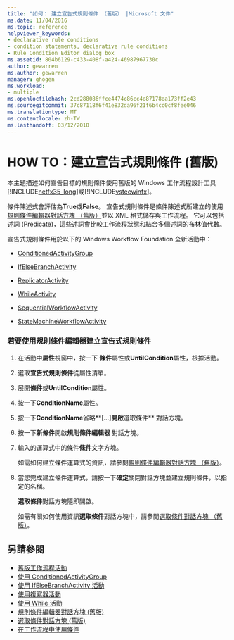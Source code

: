 ```yaml
---
title: "如何： 建立宣告式規則條件 （舊版） |Microsoft 文件"
ms.date: 11/04/2016
ms.topic: reference
helpviewer_keywords:
- declarative rule conditions
- condition statements, declarative rule conditions
- Rule Condition Editor dialog box
ms.assetid: 804b6129-c433-408f-a424-46987967730c
author: gewarren
ms.author: gewarren
manager: ghogen
ms.workload:
- multiple
ms.openlocfilehash: 2cd288086ffce4474c86cc4e87178ea173ff2e43
ms.sourcegitcommit: 37c87118f6f41e832da96f21f6b4cc0cf8fee046
ms.translationtype: MT
ms.contentlocale: zh-TW
ms.lasthandoff: 03/12/2018
---
```

# <a name="how-to-create-a-declarative-rule-condition-legacy"></a>HOW TO：建立宣告式規則條件 (舊版)
本主題描述如何宣告目標的規則條件使用舊版的 Windows 工作流程設計工具[!INCLUDE[netfx35_long](../workflow-designer/includes/netfx35_long_md.md)]或[!INCLUDE[vstecwinfx](../workflow-designer/includes/vstecwinfx_md.md)]。

 條件陳述式會評估為**True**或**False**。 宣告式規則條件是條件陳述式所建立的使用[規則條件編輯器對話方塊 （舊版）](../workflow-designer/rule-condition-editor-dialog-box-legacy.md)並以 XML 格式儲存與工作流程。 它可以包括述詞 (Predicate)，這些述詞會比較工作流程狀態和結合多個述詞的布林值代數。

 宣告式規則條件用於以下的 Windows Workflow Foundation 全新活動中：

-   [ConditionedActivityGroup](http://go.microsoft.com/fwlink?LinkID=65017)

-   [IfElseBranchActivity](http://go.microsoft.com/fwlink?LinkID=65034)

-   [ReplicatorActivity](http://go.microsoft.com/fwlink?LinkID=65039)

-   [WhileActivity](http://go.microsoft.com/fwlink?LinkID=65049)

-   [SequentialWorkflowActivity](http://go.microsoft.com/fwlink?LinkID=65040)

-   [StateMachineWorkflowActivity](http://go.microsoft.com/fwlink?LinkID=65045)

### <a name="to-create-a-declarative-rule-condition-using-the-rule-condition-editor"></a>若要使用規則條件編輯器建立宣告式規則條件

1.  在活動中**屬性**視窗中，按一下 **條件**屬性或**UntilCondition**屬性，根據活動。

2.  選取**宣告式規則條件**從屬性清單。

3.  展開**條件**或**UntilCondition**屬性。

4.  按一下**ConditionName**屬性。

5.  按一下**ConditionName**省略**[…]**開啟**選取條件** 對話方塊。

6.  按一下**新條件**開啟**規則條件編輯器** 對話方塊。

7.  輸入的運算式中的條件**條件**文字方塊。

     如需如何建立條件運算式的資訊，請參閱[規則條件編輯器對話方塊 （舊版）](../workflow-designer/rule-condition-editor-dialog-box-legacy.md)。

8.  當您完成建立條件運算式，請按一下**確定**關閉對話方塊並建立規則條件，以指定的名稱。

     **選取條件**對話方塊隨即開啟。

     如需有關如何使用資訊**選取條件**對話方塊中，請參閱[選取條件對話方塊 （舊版）](../workflow-designer/select-condition-dialog-box-legacy.md)。

## <a name="see-also"></a>另請參閱

- [舊版工作流程活動](../workflow-designer/legacy-workflow-activities.md)
- [使用 ConditionedActivityGroup](http://go.microsoft.com/fwlink?LinkID=65066)
- [使用 IfElseBranchActivity 活動](http://go.microsoft.com/fwlink?LinkID=65075)
- [使用複寫器活動](http://go.microsoft.com/fwlink?LinkID=65080)
- [使用 While 活動](http://go.microsoft.com/fwlink?LinkID=65091)
- [規則條件編輯器對話方塊 (舊版)](../workflow-designer/rule-condition-editor-dialog-box-legacy.md)
- [選取條件對話方塊 (舊版)](../workflow-designer/select-condition-dialog-box-legacy.md)
- [在工作流程中使用條件](http://go.microsoft.com/fwlink?LinkID=65009)